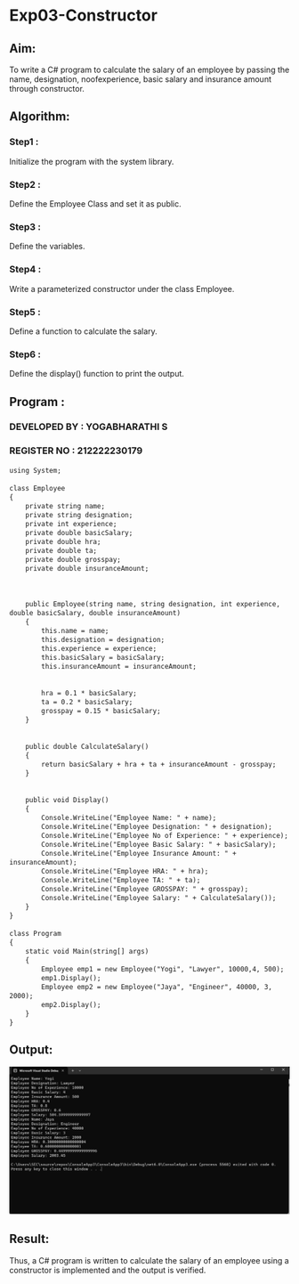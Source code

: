 # Exp03-Constructor
## Aim: 
To write a C# program to calculate the salary of an employee by passing the name, designation, noofexperience, basic salary and insurance amount through constructor.

## Algorithm:
### Step1 :

Initialize the program with the system library.

### Step2 :

Define the Employee Class and set it as public.

### Step3 :

Define the variables.

### Step4 :

Write a parameterized constructor under the class Employee.

### Step5 :

Define a function to calculate the salary.
### Step6 :

Define the display() function to print the output.

## Program :

### DEVELOPED BY : YOGABHARATHI S
### REGISTER NO : 212222230179

```
using System;

class Employee
{
    private string name;
    private string designation;
    private int experience;
    private double basicSalary;
    private double hra;
    private double ta;
    private double grosspay;
    private double insuranceAmount;



    public Employee(string name, string designation, int experience, double basicSalary, double insuranceAmount)
    {
        this.name = name;
        this.designation = designation;
        this.experience = experience;
        this.basicSalary = basicSalary;
        this.insuranceAmount = insuranceAmount;


        hra = 0.1 * basicSalary;
        ta = 0.2 * basicSalary;
        grosspay = 0.15 * basicSalary;
    }


    public double CalculateSalary()
    {
        return basicSalary + hra + ta + insuranceAmount - grosspay;
    }


    public void Display()
    {
        Console.WriteLine("Employee Name: " + name);
        Console.WriteLine("Employee Designation: " + designation);
        Console.WriteLine("Employee No of Experience: " + experience);
        Console.WriteLine("Employee Basic Salary: " + basicSalary);
        Console.WriteLine("Employee Insurance Amount: " + insuranceAmount);
        Console.WriteLine("Employee HRA: " + hra);
        Console.WriteLine("Employee TA: " + ta);
        Console.WriteLine("Employee GROSSPAY: " + grosspay);
        Console.WriteLine("Employee Salary: " + CalculateSalary());
    }
}

class Program
{
    static void Main(string[] args)
    {
        Employee emp1 = new Employee("Yogi", "Lawyer", 10000,4, 500);
        emp1.Display();
        Employee emp2 = new Employee("Jaya", "Engineer", 40000, 3, 2000);
        emp2.Display();
    }
}
```

## Output:
![alt text](<Screenshot 2024-03-04 133219.png>)
## Result:
Thus, a C# program is written to calculate the salary of an employee using a constructor is implemented and the output is verified.
